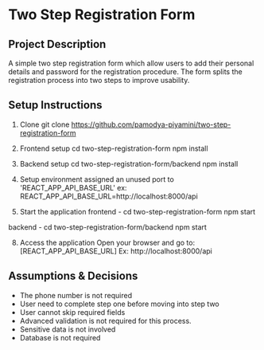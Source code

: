 # Two Step Registration Form

## Project Description
A simple two step registration form which allow users to add their personal details and password for the registration procedure.
The form splits the registration process into two steps to improve usability.

## Setup Instructions
1. Clone
git clone https://github.com/pamodya-piyamini/two-step-registration-form


2. Frontend setup
cd two-step-registration-form
npm install


3. Backend setup
cd two-step-registration-form/backend
npm install

4. Setup environment 
assigned an unused port to 'REACT_APP_API_BASE_URL'
ex: REACT_APP_API_BASE_URL=http://localhost:8000/api

5. Start the application
frontend - 
cd two-step-registration-form
npm start

backend -
cd two-step-registration-form/backend
npm start

8. Access the application
Open your browser and go to: 
[REACT_APP_API_BASE_URL]
Ex: http://localhost:8000/api


## Assumptions & Decisions 
- The phone number is not required
- User need to complete step one before moving into step two
- User cannot skip required fields
- Advanced validation is not required for this process.
- Sensitive data is not involved 
- Database is not required 